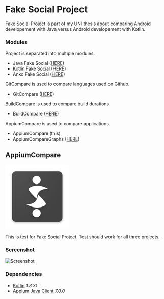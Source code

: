 # Fake Social Project
Fake Social Project is part of my UNI thesis about comparing Android developement with Java versus Android developement with Kotlin.

### Modules
Project is separated into multiple modules.
- Java Fake Social ([HERE](https://github.com/SlickBot/JavaFakeSocial/))
- Kotlin Fake Social ([HERE](https://github.com/SlickBot/KotlinFakeSocial/))
- Anko Fake Social ([HERE](https://github.com/SlickBot/AnkoFakeSocial/))

GitCompare is used to compare languages used on Github.
- GitCompare ([HERE](https://github.com/SlickBot/GitCompare/))

BuildCompare is used to compare build durations.
- BuildCompare ([HERE](https://github.com/SlickBot/BuildCompare/))

AppiumCompare is used to compare applications.
- AppiumCompare (this)
- AppiumCompareGraphs ([HERE](https://github.com/SlickBot/AppiumCompareGraphs/))

## AppiumCompare
<img src="screenshot/logo.png" height="200" alt="Logo"/>

This is test for Fake Social Project. Test should work for all three projects.

### Screenshot
<img src="screenshot/screenshot.gif" height="375" alt="Screenshot"/>

### Dependencies
- [Kotlin](https://github.com/JetBrains/kotlin)
*1.3.31*
- [Appium Java Client](https://github.com/appium/java-client)
*7.0.0*